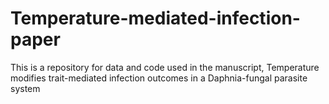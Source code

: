# Temperature-mediated-infection-paper
This is a repository for data and code used in the manuscript, Temperature modifies trait-mediated infection outcomes in a Daphnia-fungal parasite system 
